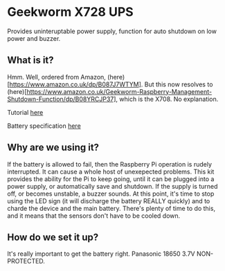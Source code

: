 # Geekworm X728 UPS

Provides uninteruptable power supply, function for auto shutdown on low power and buzzer.

## What is it?

Hmm. Well, ordered from Amazon, (here)[https://www.amazon.co.uk/dp/B087J7WTYM]. But this now resolves to (here)[https://www.amazon.co.uk/Geekworm-Raspberry-Management-Shutdown-Function/dp/B08YRCJP37], which is the X708. No explanation.

Tutorial [here](https://wiki.geekworm.com/X728)

Battery specification [here](https://wiki.geekworm.com/images/2/2e/NCR18650B.pdf)

## Why are we using it?

If the battery is allowed to fail, then the Raspberry Pi operation is rudely interrupted. It can cause a whole host of unexepected problems. This kit provides the ability for the Pi to keep going, until it can be plugged into a power supply, or automatically save and shutdown. If the supply is turned off, or becomes unstable, a buzzer sounds. At this point, it's time to stop using the LED sign (it will discharge the battery REALLY quickly) and to charde the device and the main battery. There's plenty of time to do this, and it means that the sensors don't have to be cooled down.

## How do we set it up?
It's really important to get the battery right. Panasonic 18650 3.7V NON-PROTECTED.  

